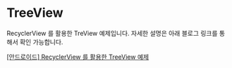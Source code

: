 # TreeView
RecyclerView 를 활용한 TreView 예제입니다.
자세한 설명은 아래 블로그 링크를 통해서 확인 가능합니다.

[[안드로이드] RecyclerView 를 활용한 TreeView 예제](https://bictoselfdev.blogspot.com/2022/12/treeViewExample.html)
